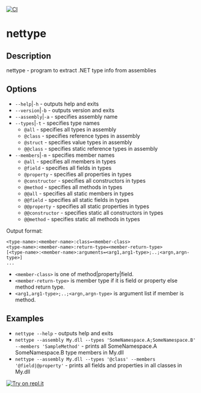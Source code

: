 [![CI](https://github.com/alvinseville7cf/CSharp---Exercise---Other---Terminal-reflection-client/actions/workflows/ci.yml/badge.svg)](https://github.com/alvinseville7cf/CSharp---Exercise---Other---Terminal-reflection-client/actions/workflows/ci.yml)

# nettype

## Description

nettype - program to extract .NET type info from assemblies

## Options

- `--help`|`-h` - outputs help and exits
- `--version`|`-b` - outputs version and exits
- `--assembly`|`-a` - specifies assembly name
- `--types`|`-t` - specifies type names
  - `@all` - specifies all types in assembly
  - `@class` - specifies reference types in assembly
  - `@struct` - specifies value types in assembly
  - `@@class` - specifies static reference types in assembly
- `--members`|`-m` - specifies member names
  - `@all` - specifies all members in types
  - `@field` - specifies all fields in types
  - `@property` - specifies all properties in types
  - `@constructor` - specifies all constructors in types
  - `@method` - specifies all methods in types
  - `@@all` - specifies all static members in types
  - `@@field` - specifies all static fields in types
  - `@@property` - specifies all static properties in types
  - `@@constructor` - specifies static all constructors in types
  - `@@method` - specifies static all methods in types

Output format:
```
<type-name>:<member-name>:class=<member-class>
<type-name>:<member-name>:return-type=<member-return-type>
[<type-name>:<member-name>:arguments=<arg1,arg1-type>;..;<argn,argn-type>]
...
```

- `<member-class>` is one of method|property|field.
- `<member-return-type>` is member type if it is field or property else method return type.
- `<arg1,arg1-type>;..;<argn,argn-type>` is argument list if member is method.

## Examples

- `nettype --help` - outputs help and exits
- `nettype --assembly My.dll --types 'SomeNamespace.A;SomeNamespace.B' --members 'SampleMethod'` - prints all SomeNamespace.A SomeNamespace.B type members in My.dll
- `nettype --assembly My.dll --types '@class' --members '@field|@property'` - prints all fields and properties in all classes in My.dll

[![Try on repl.it](https://repl-badge.jajoosam.repl.co/try.png)](https://repl.it/@AlvinSeville7cf/CSharp-Exercise-Other-Terminal-reflection-client?ref=button)
